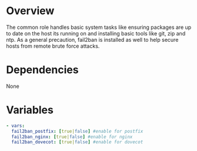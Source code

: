 # Overview
The common role handles basic system tasks like ensuring packages are up to date
on the host its running on and installing basic tools like git, zip and ntp. As
a general precaution, fail2ban is installed as well to help secure hosts from
remote brute force attacks.

# Dependencies
None

# Variables
```yaml
- vars:
  fail2ban_postfix: [true|false] #enable for postfix
  fail2ban_nginx: [true|false] #enable for nginx
  fail2ban_dovecot: [true|false] #enable for dovecot
```
